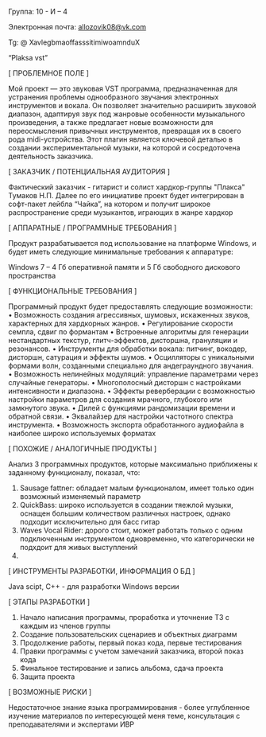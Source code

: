 Группа: 10 - И – 4

Электронная почта: allozovik08@vk.com

Tg: @ XavlegbmaoffasssitimiwoamnduX

“Plaksa vst”

[ ПРОБЛЕМНОЕ ПОЛЕ ]

Мой проект — это звуковая VST программа, предназначенная для устранения проблемы однообразного звучания электронных инструментов и вокала. Он позволяет значительно расширить звуковой диапазон, адаптируя звук под жанровые особенности музыкального произведения, а также предлагает новые возможности для переосмысления привычных инструментов, превращая их в своего рода midi-устройства. Этот плагин является ключевой деталью в создании экспериментальной музыки, на которой и сосредоточена деятельность заказчика.

[ ЗАКАЗЧИК / ПОТЕНЦИАЛЬНАЯ АУДИТОРИЯ ]

Фактический заказчик - гитарист и солист хардкор-группы "Плакса" Тумаков Н.П. Далее по его инициативе проект будет интегрирован в софт-пакет лейбла “Чайка”, на котором и получит широкое распространение среди музыкантов, играющих в жанре хардкор
 
[ АППАРАТНЫЕ / ПРОГРАММНЫЕ ТРЕБОВАНИЯ ]

Продукт разрабатывается под использование на платформе Windows, и будет иметь следующие минимальные требования к аппаратуре:

Windows 7 – 4 Гб оперативной памяти и 5 Гб свободного дискового пространства

[ ФУНКЦИОНАЛЬНЫЕ ТРЕБОВАНИЯ ]

Программный продукт будет предоставлять следующие возможности:
•	Возможность создания агрессивных, шумовых, искаженных звуков, характерных для хардкорных жанров.
•	Регулирование скорости семпла, сдвиг по формантам 
•	 Встроенные алгоритмы для генерации нестандартных текстур, глитч-эффектов, дисторшна, грануляции и резонансов.
•	Инструменты для обработки вокала: питчинг, вокодер, дисторшн, сатурация и эффекты шумов.
•	Осцилляторы с уникальными формами волн, созданными специально для андеграундного звучания.
•	 Возможность нелинейных модуляций: управление параметрами через случайные генераторы.
•	Многополосный дисторшн с настройками интенсивности и диапазона.
•	Эффекты реверберации с возможностью настройки параметров для создания мрачного, глубокого или замкнутого звука.
•	 Дилей с функциями рандомизации времени и обратной связи.
•	Эквалайзер для настройки частотного спектра инструмента.
•	Возможность экспорта обработанного аудиофайла в наиболее широко используемых форматах 

 [ ПОХОЖИЕ / АНАЛОГИЧНЫЕ ПРОДУКТЫ ]

Анализ 3 программных продуктов, которые максимально приближены к заданному функционалу, показал, что:

1) Sausage fattner: обладает малым функционалом, имеет только один возможный изменяемый параметр
2) QuickBass: широко используется в создании тяежлой музыки, оснащен большим количеством различных настроек, однако подходит исключительно для басс гитар
3) Waves Vocal Rider: дорого стоит, может работать только с одним подключенным инструментом одновременно, что категорически не подхдоит для живых выступлений
4) 
[ ИНСТРУМЕНТЫ РАЗРАБОТКИ, ИНФОРМАЦИЯ О БД ]

Java scipt, C++ - для разработки Windows версии

[ ЭТАПЫ РАЗРАБОТКИ ]

1) Начало написания программы, проработка и уточнение ТЗ с каждым из членов группы 
2) Создание пользовательских сценариев и объектных диаграмм 
3) Продолжение работы, первый показ кода, первые тестирования 
4) Правки программы с учетом замечаний заказчика, второй показ кода 
5) Финальное тестирование и запись альбома, сдача проекта 
6) Защита проекта

[ ВОЗМОЖНЫЕ РИСКИ ]

Недостаточное знание языка программирования - более углубленное изучение материалов по интересующей меня теме, консультация с преподавателями и экспертами ИВР
